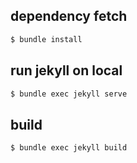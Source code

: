 ## dependency fetch

```bash
$ bundle install
```


## run jekyll on local
```bash
$ bundle exec jekyll serve
```

## build
```bash
$ bundle exec jekyll build
```
